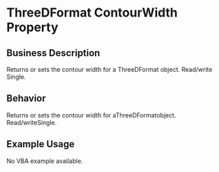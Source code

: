 # ThreeDFormat ContourWidth Property

## Business Description
Returns or sets the contour width for a ThreeDFormat object. Read/write Single.

## Behavior
Returns or sets the contour width for  aThreeDFormatobject. Read/writeSingle.

## Example Usage
No VBA example available.